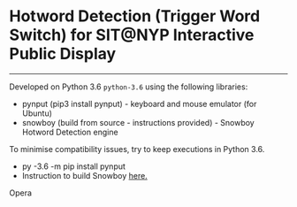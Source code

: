 # Hotword Detection (Trigger Word Switch) for SIT@NYP Interactive Public Display
---
Developed on Python 3.6 `python-3.6` using the following libraries:
- pynput (pip3 install pynput) - keyboard and mouse emulator (for Ubuntu)
- snowboy (build from source - instructions provided) - Snowboy Hotword Detection engine 

To minimise compatibility issues, try to keep executions in Python 3.6.
- py -3.6 -m pip install pynput
- Instruction to build Snowboy [here.](install-snowboy/install-instructions.md)

Opera
